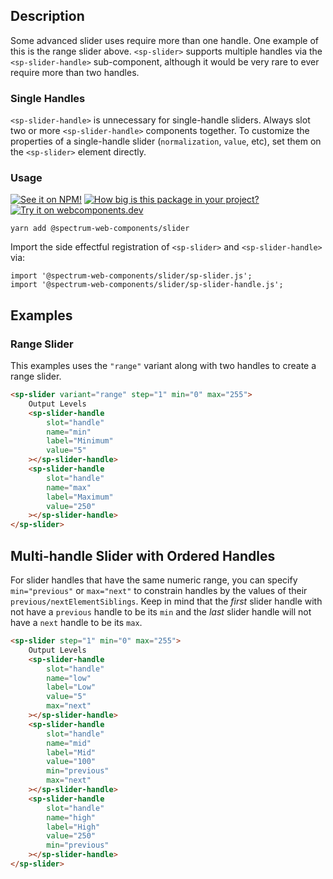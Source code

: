 ## Description

Some advanced slider uses require more than one handle. One example of this is the
range slider above. `<sp-slider>` supports multiple handles via the `<sp-slider-handle>` sub-component, although it would be very rare to ever require more than two handles.

### Single Handles

`<sp-slider-handle>` is unnecessary for single-handle sliders. Always slot two or more `<sp-slider-handle>` components together.
To customize the properties of a single-handle slider (`normalization`, `value`, etc), set them on the `<sp-slider>` element directly.

### Usage

[![See it on NPM!](https://img.shields.io/npm/v/@spectrum-web-components/slider?style=for-the-badge)](https://www.npmjs.com/package/@spectrum-web-components/slider)
[![How big is this package in your project?](https://img.shields.io/bundlephobia/minzip/@spectrum-web-components/slider?style=for-the-badge)](https://bundlephobia.com/result?p=@spectrum-web-components/slider)
[![Try it on webcomponents.dev](https://img.shields.io/badge/Try%20it%20on-webcomponents.dev-green?style=for-the-badge)](https://webcomponents.dev/edit/collection/fO75441E1Q5ZlI0e9pgq/U7LQv7LsAVBwJayJXG3B/src/index.ts)

```
yarn add @spectrum-web-components/slider
```

Import the side effectful registration of `<sp-slider>` and `<sp-slider-handle>` via:

```
import '@spectrum-web-components/slider/sp-slider.js';
import '@spectrum-web-components/slider/sp-slider-handle.js';
```

## Examples

### Range Slider

This examples uses the `"range"` variant along with two handles to create a range slider.

```html
<sp-slider variant="range" step="1" min="0" max="255">
    Output Levels
    <sp-slider-handle
        slot="handle"
        name="min"
        label="Minimum"
        value="5"
    ></sp-slider-handle>
    <sp-slider-handle
        slot="handle"
        name="max"
        label="Maximum"
        value="250"
    ></sp-slider-handle>
</sp-slider>
```

## Multi-handle Slider with Ordered Handles

For slider handles that have the same numeric range, you can specify `min="previous"` or `max="next"` to constrain handles by the values of their `previous/nextElementSiblings`. Keep in mind that the _first_ slider handle with not have a `previous` handle to be its `min` and the _last_ slider handle will not have a `next` handle to be its `max`.

```html
<sp-slider step="1" min="0" max="255">
    Output Levels
    <sp-slider-handle
        slot="handle"
        name="low"
        label="Low"
        value="5"
        max="next"
    ></sp-slider-handle>
    <sp-slider-handle
        slot="handle"
        name="mid"
        label="Mid"
        value="100"
        min="previous"
        max="next"
    ></sp-slider-handle>
    <sp-slider-handle
        slot="handle"
        name="high"
        label="High"
        value="250"
        min="previous"
    ></sp-slider-handle>
</sp-slider>
```
